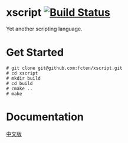 # xscript [![Build Status](https://travis-ci.org/fcten/xscript.svg?branch=master)](https://travis-ci.org/fcten/xscript)

Yet another scripting language.

# Get Started

```
# git clone git@github.com:fcten/xscript.git
# cd xscript
# mkdir build
# cd build
# cmake ..
# make
```

# Documentation

[中文版](https://github.com/fcten/xscript/blob/master/docs/README.md)
